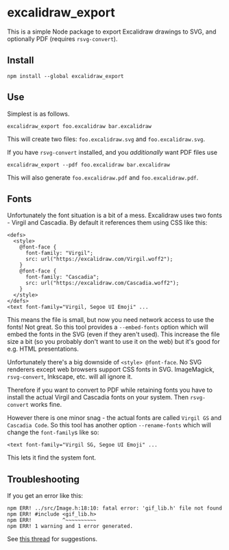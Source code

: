 # excalidraw_export

This is a simple Node package to export Excalidraw drawings to SVG, and optionally PDF (requires `rsvg-convert`).

## Install

    npm install --global excalidraw_export

## Use

Simplest is as follows.

    excalidraw_export foo.excalidraw bar.excalidraw

This will create two files: `foo.excalidraw.svg` and `foo.excalidraw.svg`.

If you have `rsvg-convert` installed, and you *additionally* want PDF files use

    excalidraw_export --pdf foo.excalidraw bar.excalidraw

This will also generate `foo.excalidraw.pdf` and `foo.excalidraw.pdf`.

## Fonts

Unfortunately the font situation is a bit of a mess. Excalidraw uses two fonts - Virgil and Cascadia. By default it references them using CSS like this:

    <defs>
      <style>
        @font-face {
          font-family: "Virgil";
          src: url("https://excalidraw.com/Virgil.woff2");
        }
        @font-face {
          font-family: "Cascadia";
          src: url("https://excalidraw.com/Cascadia.woff2");
        }
      </style>
    </defs>
    <text font-family="Virgil, Segoe UI Emoji" ...

This means the file is small, but now you need network access to use the fonts! Not great. So this tool provides a `--embed-fonts` option which will embed the fonts in the SVG (even if they aren't used). This increase the file size a bit (so you probably don't want to use it on the web) but it's good for e.g. HTML presentations.

Unfortunately there's a big downside of `<style> @font-face`. No SVG renderers except web browsers support CSS fonts in SVG. ImageMagick, `rsvg-convert`, Inkscape, etc. will all ignore it.

Therefore if you want to convert to PDF while retaining fonts you have to install the actual Virgil and Cascadia fonts on your system. Then `rsvg-convert` works fine.

However there is one minor snag - the actual fonts are called `Virgil GS` and `Cascadia Code`. So this tool has another option `--rename-fonts` which will change the `font-family`s like so:

    <text font-family="Virgil SG, Segoe UI Emoji" ...

This lets it find the system font.

## Troubleshooting

If you get an error like this:

```
npm ERR! ../src/Image.h:18:10: fatal error: 'gif_lib.h' file not found
npm ERR! #include <gif_lib.h>
npm ERR!          ^~~~~~~~~~~
npm ERR! 1 warning and 1 error generated.
```

See [this thread](https://github.com/Automattic/node-canvas/issues/788) for suggestions.

